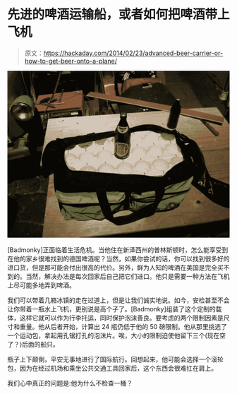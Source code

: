 # 先进的啤酒运输船，或者如何把啤酒带上飞机

> 原文：<https://hackaday.com/2014/02/23/advanced-beer-carrier-or-how-to-get-beer-onto-a-plane/>

![beer-import-case](img/c60ee2ce8c79a35a46340a8aa613833e.png)

[Badmonky]正面临着生活危机。当他住在新泽西州的普林斯顿时，怎么能享受到在他的家乡很难找到的德国啤酒呢？当然，如果你尝试的话，你可以找到很多好的进口货，但是那可能会付出很高的代价。另外，鲜为人知的啤酒在美国是完全买不到的。当然，解决办法是每次回家后自己把它们进口。他只是需要一种方法在飞机上尽可能多地弄到啤酒。

我们可以带着几箱冰镇的走在过道上，但是让我们诚实地说。如今，安检甚至不会让你带着一瓶水上飞机，更别说是高个子了。[Badmonky]组装了这个定制的载体，这样它就可以作为行李托运，同时保护泡沫善良。要考虑的两个限制因素是尺寸和重量。他从后者开始，计算出 24 瓶仍低于他的 50 磅限制。他从那里挑选了一个运动包，拿起用孔锯打孔的泡沫片。唉，大小的限制迫使他留下三个(现在空了？)后面的船只。

瓶子上下颠倒，平安无事地进行了国际航行。回想起来，他可能会选择一个滚轮包，因为在经过机场和乘坐公共交通工具回家后，这个东西会很难扛在肩上。

我们心中真正的问题是:他为什么不检查一桶？